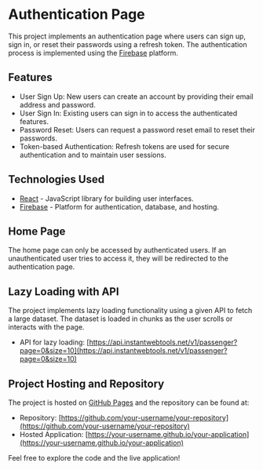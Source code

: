 # Authentication Page

This project implements an authentication page where users can sign up, sign in, or reset their passwords using a refresh token. The authentication process is implemented using the [Firebase](https://firebase.google.com/) platform.

## Features

- User Sign Up: New users can create an account by providing their email address and password.
- User Sign In: Existing users can sign in to access the authenticated features.
- Password Reset: Users can request a password reset email to reset their passwords.
- Token-based Authentication: Refresh tokens are used for secure authentication and to maintain user sessions.

## Technologies Used

- [React](https://reactjs.org/) - JavaScript library for building user interfaces.
- [Firebase](https://firebase.google.com/) - Platform for authentication, database, and hosting.

## Home Page

The home page can only be accessed by authenticated users. If an unauthenticated user tries to access it, they will be redirected to the authentication page.

## Lazy Loading with API

The project implements lazy loading functionality using a given API to fetch a large dataset. The dataset is loaded in chunks as the user scrolls or interacts with the page.

- API for lazy loading: [https://api.instantwebtools.net/v1/passenger?page=0&size=10](https://api.instantwebtools.net/v1/passenger?page=0&size=10)

## Project Hosting and Repository

The project is hosted on [GitHub Pages](https://pages.github.com/) and the repository can be found at:

- Repository: [https://github.com/your-username/your-repository](https://github.com/your-username/your-repository)
- Hosted Application: [https://your-username.github.io/your-application](https://your-username.github.io/your-application)

Feel free to explore the code and the live application!

